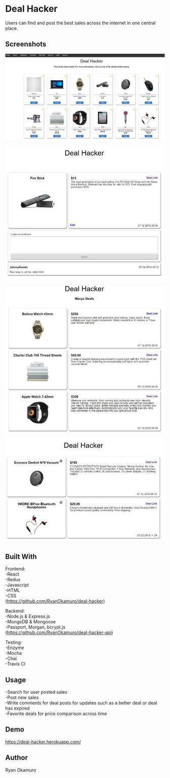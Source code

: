 
Deal Hacker
=============
Users can find and post the best sales across the internet in one central place.  


Screenshots
-----------

![Landing Page](https://raw.githubusercontent.com/RyanOkamuro/deal-hacker/master/images/Deal_Hacker_Landing_Page.JPG)

![Deal Details Page](https://raw.githubusercontent.com/RyanOkamuro/deal-hacker/master/images/Deal_Hacker_Details_Page.JPG)

![Store Listing Page](https://raw.githubusercontent.com/RyanOkamuro/deal-hacker/master/images/Deal_Hacker_Store_Listing.JPG)

![Favorites Page](https://raw.githubusercontent.com/RyanOkamuro/deal-hacker/master/images/Deal_Hacker_Favorites_Listing.JPG)


Built With
----------
Frontend: <br />
-React <br />
-Redux <br />
-Javascript <br />
-HTML <br />
-CSS <br />
(https://github.com/RyanOkamuro/deal-hacker)

Backend: <br />
-Node.js & Express.js <br />
-MongoDB & Mongoose <br />
-Passport, Morgan, bcrypt.js <br />
(https://github.com/RyanOkamuro/deal-hacker-api)

Testing: <br />
-Enzyme <br />
-Mocha <br />
-Chai <br />
-Travis CI


Usage
--------
-Search for user posted sales <br />
-Post new sales <br />
-Write comments for deal posts for updates such as a better deal or deal has expired <br />
-Favorite deals for price comparison across time


Demo
--------
https://deal-hacker.herokuapp.com/


Author
--------
Ryan Okamuro